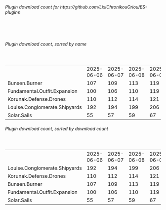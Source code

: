 <h6>Plugin download count for https://github.com/LixiChronikouOriou/ES-plugins</h6><br>
<br>
<h6>Plugin download count, sorted by name</h6><sub><sup><br>
<table>
	<tr>
		<td></td>
		<td>2025-06-06</td>
		<td>2025-06-07</td>
		<td>2025-06-08</td>
		<td>2025-06-09</td>
		<td>2025-06-10</td>
		<td>2025-06-11</td>
		<td>2025-06-12</td>
		<td>today +</td>
	</tr>
	<tr>
		<td>Bunsen.Burner</td>
		<td>107</td>
		<td>109</td>
		<td>113</td>
		<td>119</td>
		<td>121</td>
		<td>121</td>
		<td>125</td>
		<td>+ 4</td>
	</tr>
	<tr>
		<td>Fundamental.Outfit.Expansion</td>
		<td>100</td>
		<td>106</td>
		<td>110</td>
		<td>119</td>
		<td>121</td>
		<td>122</td>
		<td>124</td>
		<td>+ 2</td>
	</tr>
	<tr>
		<td>Korunak.Defense.Drones</td>
		<td>110</td>
		<td>112</td>
		<td>114</td>
		<td>121</td>
		<td>123</td>
		<td>125</td>
		<td>133</td>
		<td>+ 8</td>
	</tr>
	<tr>
		<td>Louise.Conglomerate.Shipyards</td>
		<td>192</td>
		<td>194</td>
		<td>199</td>
		<td>206</td>
		<td>208</td>
		<td>208</td>
		<td>216</td>
		<td>+ 8</td>
	</tr>
	<tr>
		<td>Solar.Sails</td>
		<td>55</td>
		<td>57</td>
		<td>59</td>
		<td>67</td>
		<td>69</td>
		<td>71</td>
		<td>74</td>
		<td>+ 3</td>
	</tr>
</table>
</sub></sup>
<h6>Plugin download count, sorted by download count</h6><sub><sup><br>
<table>
	<tr>
		<td></td>
		<td>2025-06-06</td>
		<td>2025-06-07</td>
		<td>2025-06-08</td>
		<td>2025-06-09</td>
		<td>2025-06-10</td>
		<td>2025-06-11</td>
		<td>2025-06-12</td>
		<td>today +</td>
	</tr>
	<tr>
		<td>Louise.Conglomerate.Shipyards</td>
		<td>192</td>
		<td>194</td>
		<td>199</td>
		<td>206</td>
		<td>208</td>
		<td>208</td>
		<td>216</td>
		<td>+ 8</td>
	</tr>
	<tr>
		<td>Korunak.Defense.Drones</td>
		<td>110</td>
		<td>112</td>
		<td>114</td>
		<td>121</td>
		<td>123</td>
		<td>125</td>
		<td>133</td>
		<td>+ 8</td>
	</tr>
	<tr>
		<td>Bunsen.Burner</td>
		<td>107</td>
		<td>109</td>
		<td>113</td>
		<td>119</td>
		<td>121</td>
		<td>121</td>
		<td>125</td>
		<td>+ 4</td>
	</tr>
	<tr>
		<td>Fundamental.Outfit.Expansion</td>
		<td>100</td>
		<td>106</td>
		<td>110</td>
		<td>119</td>
		<td>121</td>
		<td>122</td>
		<td>124</td>
		<td>+ 2</td>
	</tr>
	<tr>
		<td>Solar.Sails</td>
		<td>55</td>
		<td>57</td>
		<td>59</td>
		<td>67</td>
		<td>69</td>
		<td>71</td>
		<td>74</td>
		<td>+ 3</td>
	</tr>
</table>
</sub></sup>
